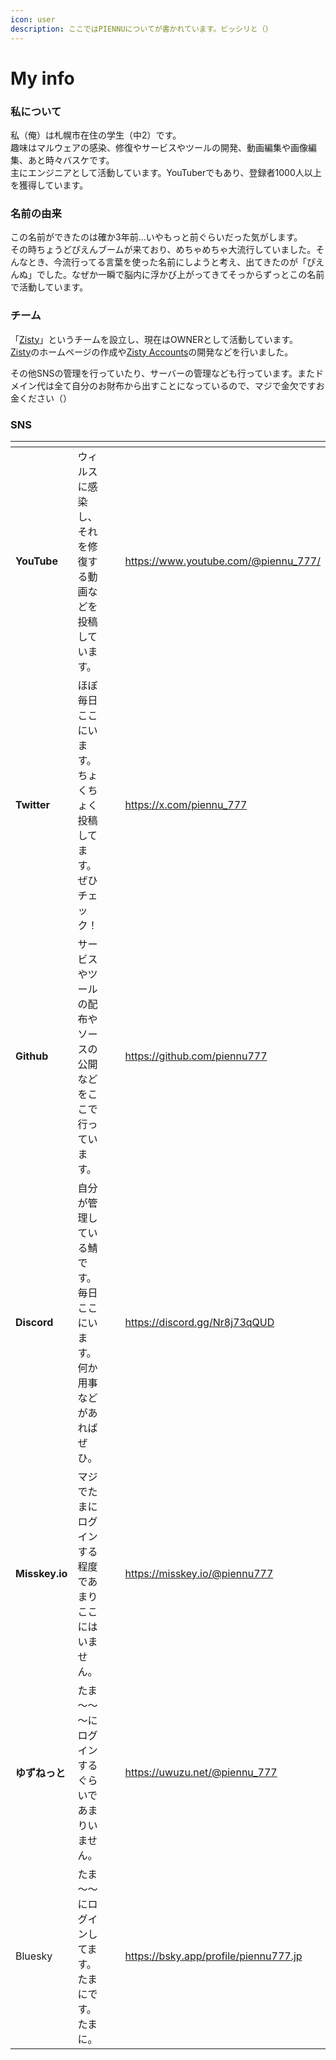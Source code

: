 ```yaml
---
icon: user
description: ここではPIENNUについてが書かれています。ビッシリと（）
---
```


# My info

### 私について

私（俺）は札幌市在住の学生（中2）です。\
趣味はマルウェアの感染、修復やサービスやツールの開発、動画編集や画像編集、あと時々バスケです。\
主にエンジニアとして活動しています。YouTuberでもあり、登録者1000人以上を獲得しています。

### 名前の由来

この名前ができたのは確か3年前...いやもっと前ぐらいだった気がします。\
その時ちょうどぴえんブームが来ており、めちゃめちゃ大流行していました。そんなとき、今流行ってる言葉を使った名前にしようと考え、出てきたのが「ぴえんぬ」でした。なぜか一瞬で脳内に浮かび上がってきてそっからずっとこの名前で活動しています。

### チーム

「[Zisty](https://zisty.net/)」というチームを設立し、現在はOWNERとして活動しています。\
[Zisty](https://zisty.net/)のホームページの作成や[Zisty Accounts](https://accounts.zisty.net/)の開発などを行いました。

その他SNSの管理を行っていたり、サーバーの管理なども行っています。またドメイン代は全て自分のお財布から出すことになっているので、マジで金欠ですお金ください（）

### SNS

<table data-view="cards"><thead><tr><th></th><th></th><th></th><th data-hidden data-card-target data-type="content-ref"></th></tr></thead><tbody><tr><td><strong>YouTube</strong></td><td>ウィルスに感染し、それを修復する動画などを投稿しています。</td><td></td><td><a href="https://www.youtube.com/@piennu_777/">https://www.youtube.com/@piennu_777/</a></td></tr><tr><td><strong>Twitter</strong></td><td>ほぼ毎日ここにいます。ちょくちょく投稿してます。ぜひチェック！</td><td></td><td><a href="https://x.com/piennu_777">https://x.com/piennu_777</a></td></tr><tr><td><strong>Github</strong></td><td>サービスやツールの配布やソースの公開などをここで行っています。</td><td></td><td><a href="https://github.com/piennu777">https://github.com/piennu777</a></td></tr><tr><td><strong>Discord</strong></td><td>自分が管理している鯖です。毎日ここにいます。何か用事などがあればぜひ。</td><td></td><td><a href="https://discord.gg/Nr8j73qQUD">https://discord.gg/Nr8j73qQUD</a></td></tr><tr><td><strong>Misskey.io</strong></td><td>マジでたまにログインする程度であまりここにはいません。</td><td></td><td><a href="https://misskey.io/@piennu777">https://misskey.io/@piennu777</a></td></tr><tr><td><strong>ゆずねっと</strong></td><td>たま～～～にログインするぐらいであまりいません。</td><td></td><td><a href="https://uwuzu.net/@piennu_777">https://uwuzu.net/@piennu_777</a></td></tr><tr><td>Bluesky</td><td>たま～～にログインしてます。たまにです。たまに。</td><td></td><td><a href="https://bsky.app/profile/piennu777.jp">https://bsky.app/profile/piennu777.jp</a></td></tr></tbody></table>

